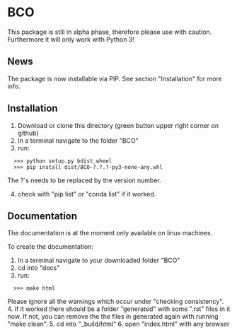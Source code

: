 # BCO

This package is still in alpha phase, therefore please use with caution.
Furthermore it will only work with Python 3!


## News

The package is now installable via PIP.
See section "Installation" for more info.


## Installation

1. Download or clone this directory (green button upper right corner on github)
2. In a terminal navigate to the folder "BCO"
3. run:
```
  >>> python setup.py bdist_wheel
  >>> pip install dist/BCO-?.?.?-py3-none-any.whl 
```

   The ?`s needs to be replaced by the version number.
   
4. check with "pip list" or "conda list" if it worked.

## Documentation

The documentation is at the moment only available on linux machines.

To create the documentation:

1. In a terminal navigate to your downloaded folder "BCO"
2. cd into "docs"
3. run:
```
  >>> make html
```
   Please ignore all the warnings which occur under "checking consistency".
4. if it worked there should be a folder "generated" with some ".rst" files in it now.
    If not, you can remove the the files in generated again with running "make clean".
5. cd into "\_build/html" 
6. open "index.html" with any browser
